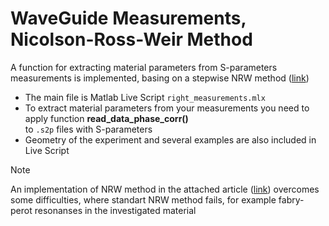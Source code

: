 # WaveGuide Measurements, Nicolson-Ross-Weir Method
A function for extracting material parameters from S-parameters measurements is implemented, basing on a stepwise NRW method ([link](https://www.researchgate.net/publication/254018808_A_Stepwise_Nicolson-Ross-Weir-Based_Material_Parameter_Extraction_Method))

- The main file is Matlab Live Script `right_measurements.mlx`
- To extract material parameters from your measurements you need to apply function **read_data_phase_corr()**\
   to `.s2p` files with S-parameters
- Geometry of the experiment and several examples are also included in Live Script

> [!NOTE]
> An implementation of NRW method in the attached article ([link](https://www.researchgate.net/publication/254018808_A_Stepwise_Nicolson-Ross-Weir-Based_Material_Parameter_Extraction_Method)) overcomes some difficulties, where standart NRW method fails, for example fabry-perot resonanses in the investigated material
